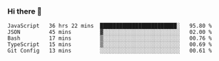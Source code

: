 ### Hi there 👋

<!--START_SECTION:waka-->
```text
JavaScript   36 hrs 22 mins  ████████████████████████░   95.80 % 
JSON         45 mins         ▓░░░░░░░░░░░░░░░░░░░░░░░░   02.00 % 
Bash         17 mins         ▒░░░░░░░░░░░░░░░░░░░░░░░░   00.76 % 
TypeScript   15 mins         ▒░░░░░░░░░░░░░░░░░░░░░░░░   00.69 % 
Git Config   13 mins         ░░░░░░░░░░░░░░░░░░░░░░░░░   00.61 % 
```
<!--END_SECTION:waka-->

<!--
**arlenxuzj/arlenxuzj** is a ✨ _special_ ✨ repository because its `README.md` (this file) appears on your GitHub profile.

Here are some ideas to get you started:

- 🔭 I’m currently working on ...
- 🌱 I’m currently learning ...
- 👯 I’m looking to collaborate on ...
- 🤔 I’m looking for help with ...
- 💬 Ask me about ...
- 📫 How to reach me: ...
- 😄 Pronouns: ...
- ⚡ Fun fact: ...
-->
